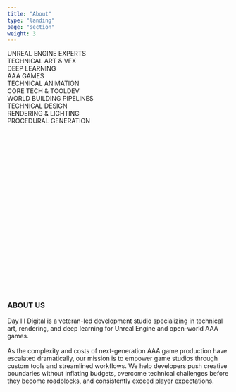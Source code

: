 ```yaml
---
title: "About"
type: "landing"
page: "section"
weight: 3
---
```


<div id="about" class="col-lg-8 full-height-screen">
    <div id="tags">
        <div class="tags-row">
            <div>UNREAL ENGINE EXPERTS</div>
            <div>TECHNICAL ART & VFX</div>
            <div>DEEP LEARNING</div>
        </div>
        <div class="tags-row">
            <div>AAA GAMES</div>
            <div>TECHNICAL ANIMATION</div>
            <div>CORE TECH & TOOLDEV</div>
        </div>
        <div class="tags-row">
            <div>WORLD BUILDING PIPELINES</div>
            <div>TECHNICAL DESIGN</div>
            <div>RENDERING & LIGHTING</div>
        </div>
        <div class="tags-row">
            <div>PROCEDURAL GENERATION</div>
        </div>
    </div>
    <div class="first-3-quarter full-width-on-small-screens" style="margin-top: 10vh;" >
        <h3 style="text-align: start; margin-left: 0;">ABOUT US</h3>
        <div>
            Day III Digital is a veteran-led development studio specializing in technical art, rendering, and deep learning for Unreal Engine and open-world AAA games.
        </div>
        <br>
        <div>
            As the complexity and costs of next-generation AAA game production have escalated dramatically, our mission is to empower game studios through custom tools and streamlined workflows. We help developers push creative boundaries without inflating budgets, overcome technical challenges before they become roadblocks, and consistently exceed player expectations.
        </div>
    </div>
</div>